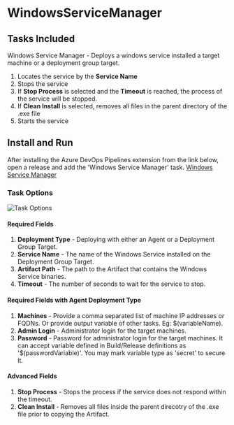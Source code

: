 # WindowsServiceManager

## Tasks Included

Windows Service Manager - Deploys a windows service installed a target machine or a deployment group target.

1. Locates the service by the **Service Name**
2. Stops the service
3. If **Stop Process** is selected and the **Timeout** is reached, the process of the service will be stopped.
4. If **Clean Install** is selected, removes all files in the parent directory of the .exe file
5. Starts the service

## Install and Run

After installing the Azure DevOps Pipelines extension from the link below, open a release and add the 'Windows Service Manager' task.
[Windows Service Manager](https://marketplace.visualstudio.com/items?itemName=MDSolutions.WindowsServiceManagerWindowsServiceManager)

### Task Options

![Task Options](https://github.com/Dejulia489/WindowsServiceManager/blob/master/Images/TaskOptions.png?raw=true "Task Options")

#### Required Fields

1. **Deployment Type** - Deploying with either an Agent or a Deployment Group Target.
2. **Service Name** - The name of the Windows Service installed on the Deployment Group Target.
3. **Artifact Path** - The path to the Artifact that contains the Windows Service binaries.
4. **Timeout** - The number of seconds to wait for the service to stop.

#### Required Fields with Agent Deployment Type

1. **Machines** - Provide a comma separated list of machine IP addresses or FQDNs. Or provide output variable of other tasks. Eg: $(variableName).
2. **Admin Login** - Administrator login for the target machines.
3. **Password** - Password for administrator login for the target machines. It can accept variable defined in Build/Release definitions as '$(passwordVariable)'. You may mark variable type as 'secret' to secure it.

#### Advanced Fields

1. **Stop Process** - Stops the process if the service does not respond within the timeout.
2. **Clean Install** - Removes all files inside the parent direcotry of the .exe file prior to copying the Artifact.